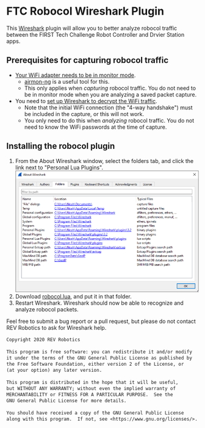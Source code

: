 # FTC Robocol Wireshark Plugin
This [Wireshark](https://www.wireshark.org/) plugin will allow you to better analyze robocol traffic between the FIRST
Tech Challenge Robot Controller and Drvier Station apps.

## Prerequisites for capturing robocol traffic
* [Your WiFi adapter needs to be in monitor mode](https://wiki.wireshark.org/CaptureSetup/WLAN#Turning_on_monitor_mode).
    * [airmon-ng](https://www.aircrack-ng.org/doku.php?id=airmon-ng) is a useful tool for this.
    * This only applies when _capturing_ robocol traffic. You do not need to be in monitor mode when you are analyzing a saved packet capture.
* You need to [set up Wireshark to decrypt the WiFi traffic](https://wiki.wireshark.org/HowToDecrypt802.11).
    * Note that the initial WiFi connection (the "4-way handshake") must be included in the capture, or this will not work.
    * You only need to do this when _analyzing_ robocol traffic. You do not need to know the WiFi passwords at the time of capture.
    
## Installing the robocol plugin
1. From the About Wireshark window, select the folders tab, and click the link next to "Personal Lua Plugins".
    ![wireshark about dialog, folders tab](assets/Wireshark-Folders.png)
2. Download <a href="https://raw.githubusercontent.com/REVrobotics/FTC-robocol-Wireshark-plugin/master/robocol.lua" download>
robocol.lua</a>, and put it in that folder.
3. Restart Wireshark. Wireshark should now be able to recognize and analyze robocol packets.

Feel free to submit a bug report or a pull request, but please do not contact REV Robotics to ask for Wireshark help.

```
Copyright 2020 REV Robotics

This program is free software: you can redistribute it and/or modify
it under the terms of the GNU General Public License as published by
the Free Software Foundation, either version 2 of the License, or
(at your option) any later version.

This program is distributed in the hope that it will be useful,
but WITHOUT ANY WARRANTY; without even the implied warranty of
MERCHANTABILITY or FITNESS FOR A PARTICULAR PURPOSE.  See the
GNU General Public License for more details.

You should have received a copy of the GNU General Public License
along with this program.  If not, see <https://www.gnu.org/licenses/>.
```
